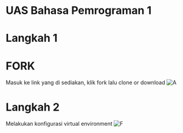 # UAS Bahasa Pemrograman 1

# Langkah 1
# FORK
Masuk ke link yang di sediakan, klik fork lalu clone or download
![A](https://user-images.githubusercontent.com/46753205/55854291-74870480-5b8e-11e9-88dc-1e689d094464.png)

# Langkah 2
Melakukan konfigurasi virtual environment 
![F](https://user-images.githubusercontent.com/46753205/55855341-743c3880-5b91-11e9-8673-34b350cbc5d3.png)
